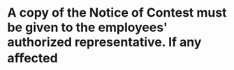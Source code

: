 # A copy of the Notice of Contest must be given to the employees' authorized representative. If any aﬀected